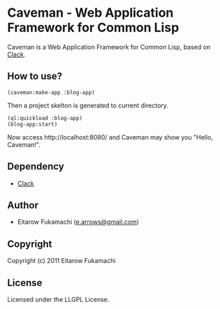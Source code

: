 # Caveman - Web Application Framework for Common Lisp

Caveman is a Web Application Framework for Common Lisp, based on [Clack](https://github.com/fukamachi/clack).

## How to use?

    (caveman:make-app :blog-app)

Then a project skelton is generated to current directory.

    (ql:quickload :blog-app)
    (blog-app:start)

Now access http://localhost:8080/ and Caveman may show you "Hello, Caveman!".

## Dependency

* [Clack](https://github.com/fukamachi/clack)

## Author

* Eitarow Fukamachi (e.arrows@gmail.com)

## Copyright

Copyright (c) 2011 Eitarow Fukamachi

## License

Licensed under the LLGPL License.
